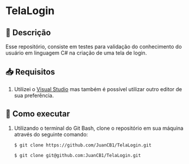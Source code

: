 # TelaLogin

## 📝 Descrição <a name="Descrição"></a>

Esse repositório, consiste em testes para validação do conhecimento do usuário
em linguagem C# na criação de uma tela de login.
<br>

## 📥 Requisitos <a name="Requisitos"></a>
1. Utilizei o [Visual Studio](https://visualstudio.microsoft.com/) mas também é possível utilizar outro editor de sua preferência.

## 🧩 Como executar <a name="Como-executar"></a>
1. Utilizando o terminal do Git Bash, clone o repositório em sua máquina através do seguinte comando:
    ```
    $ git clone https://github.com/JuanCB1/TelaLogin.git
    ```
    ```
    $ git clone git@github.com:JuanCB1/TelaLogin.git
    ```
